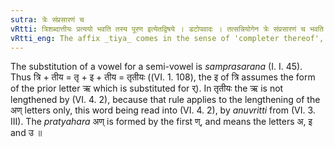 ```yaml
---
sutra: त्रेः संप्रसारणं च
vRtti: त्रिशब्दात्तीयः प्रत्ययो भवति तस्य पूरण इत्येतद्विषये । डटोपवादः । तत्सन्नियोगेन त्रेः संप्रसारणं च भवति ॥
vRtti_eng: The affix _tiya_ comes in the sense of 'completer thereof', after the word _tri_; and there is _samprasarana_ (vocalisation ) of the stem.
---
```

The substitution of a vowel for a semi-vowel is _samprasarana_ (I. I. 45). Thus त्रि + तीय = तृ + इ + तीय = तृतीयः ((VI. 1. 108), the इ of त्रि assumes the form of the prior letter ऋ which is substituted for र्). In तृतीयः the ऋ is not lengthened by (VI. 4. 2), because that rule applies to the lengthening of the अण् letters only, this word being read into (VI. 4. 2), by _anuvritti_ from (VI. 3. III). The _pratyahara_ अण् is formed by the first ण्, and means the letters अ, इ and उ ॥
